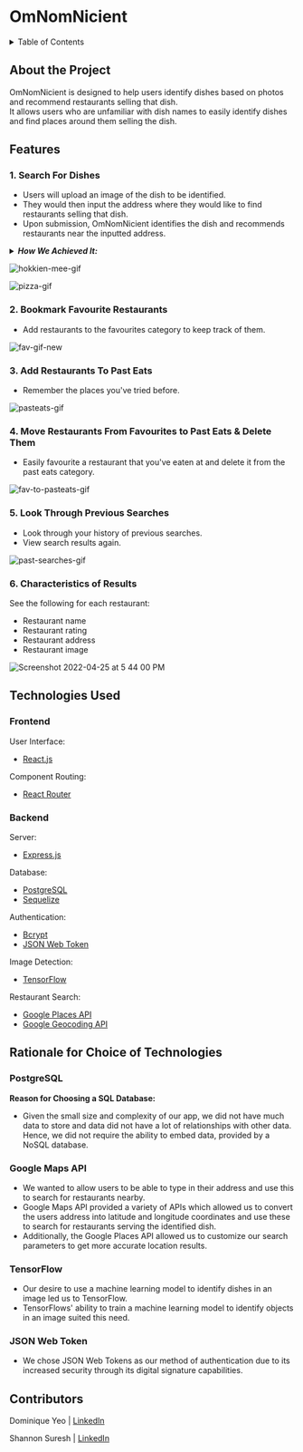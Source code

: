 <h1> OmNomNicient </h1>

<details>
<summary>Table of Contents</summary>
<br>
 <ol> 
    <li> <a href="#about"> About the Project </a></li>
    <li> <a href="#features"> Features </a></li>
    <li> <a href="#tech-used"> Technologies Used </a></li>
    <li> <a href="#rationale"> Rationale for Choice of Technologies </a></li>
    <li> <a href="#contributors"> Contributors </a></li>
  </ol>
</details>

<div id="about">
 <h2> About the Project </h2>
 OmNomNicient is designed to help users identify dishes based on photos and recommend restaurants selling that dish. 
 <br/>
 It allows users who are unfamiliar with dish names to easily identify dishes and find places around them selling the dish.
</div>


<h2 id="features"> Features </h2>

<h3> 1. Search For Dishes </h3>
 
 <ul>
   <li> Users will upload an image of the dish to be identified.</li>
  <li> They would then input the address where they would like to find restaurants selling that dish.</li>
 <li> Upon submission, OmNomNicient identifies the dish and recommends restaurants near the inputted address.</li>
 </ul>

 <details>
<summary><i><b> How We Achieved It: </b></i></summary>
 <ol>
  <li><b> Identify Dish: </b><br/> When an image is uploaded, it is passed through a TensorFlow supervised learning, machine learning model which identifies the dish.</li>
  <li><b> Identify Address Coordinates: </b><br/> 
   The address inputted by the user is then passed through Google Maps' <i>Geocoding API</i> which identifies the latitude and longitude coordinates of the address.</li>
   <li><b> Find Restaurants Near The Address, Selling The Dish: </b><br/> 
   The identified dish and latitude and longitude coordinates are then passed through Google Maps' <i>Places API</i> which identifies restaurants selling the dish.</li>
     <li><b> Find Restaurant Photos: </b><br/> 
  A third API call is made through Google Maps' <i>Places API</i> to retrieve the restaurant images.</li>
 </ol>
</details>

 ![hokkien-mee-gif](https://user-images.githubusercontent.com/83911483/165066051-c35da608-8f79-4f55-860b-94147fa8abfa.gif)
   
![pizza-gif](https://user-images.githubusercontent.com/83911483/165066082-c4e8cb4c-4890-4478-91fd-d2c4fb976d8a.gif)

<h3> 2. Bookmark Favourite Restaurants </h3>
 
 <ul>
   <li> Add restaurants to the favourites category to keep track of them.</li>
 </ul>

![fav-gif-new](https://user-images.githubusercontent.com/83911483/165067584-307a40a9-fd29-4c45-af87-1885b06153e7.gif)

<h3> 3. Add Restaurants To Past Eats </h3>
 
 <ul>
   <li> Remember the places you've tried before.</li>
 </ul>

  ![pasteats-gif](https://user-images.githubusercontent.com/83911483/165066447-03d11f71-858f-4514-9d32-d7a0ec785a09.gif)
  
 <h3> 4. Move Restaurants From Favourites to Past Eats & Delete Them </h3>
 
 <ul>
   <li> Easily favourite a restaurant that you've eaten at and delete it from the past eats category.</li>
 </ul> 
  
![fav-to-pasteats-gif](https://user-images.githubusercontent.com/83911483/165066463-8c1e20bb-da34-4f96-9488-d0bd71406e4f.gif)

<h3> 5. Look Through Previous Searches </h3>
 
 <ul>
   <li> Look through your history of previous searches.</li>
    <li> View search results again.</li>
 </ul>
 
![past-searches-gif](https://user-images.githubusercontent.com/83911483/165066491-39d15883-18d8-4153-99d9-c0d27412689e.gif)


<h3> 6. Characteristics of Results </h3>
 See the following for each restaurant:
 <ul>
   <li> Restaurant name</li>
  <li> Restaurant rating</li>
  <li> Restaurant address</li>
  <li> Restaurant image</li>
 </ul>
 
![Screenshot 2022-04-25 at 5 44 00 PM](https://user-images.githubusercontent.com/83911483/165067793-9fad9ebe-e205-4c58-8283-70fd143cc4bf.png)

 
<div id="tech-used">
<h2> Technologies Used </h2>

<h3>Frontend</h3>
 
 User Interface:
 <ul>
  <li><a href="https://reactjs.org/" target="_blank"> React.js <a/></li>
 </ul>
 
  Component Routing:
 <ul>
  <li><a href="https://reactrouter.com/" target="_blank"> React Router <a/></li>
 </ul>
 
 <h3> Backend </h3>
 
 Server:
 <ul>
   <li><a href="https://expressjs.com/" target="_blank"> Express.js <a/></li>
 </ul>
 
  Database:
 <ul>
   <li><a href="https://www.postgresql.org/" target="_blank"> PostgreSQL <a/></li> 
   <li><a href="https://sequelize.org/" target="_blank"> Sequelize <a/></li>
 </ul>
 
   Authentication:
 <ul>
  <li><a href="https://www.npmjs.com/package/bcrypt" target="_blank"> Bcrypt <a/></li>
   <li><a href="https://jwt.io/" target="_blank"> JSON Web Token <a/></li>
 </ul>

 Image Detection:
 <ul>
  <li><a href="https://www.tensorflow.org/tutorials/images/classification" target="_blank"> TensorFlow <a/></li>
 </ul>
 
 Restaurant Search:
 <ul>
  <li><a href="https://developers.google.com/maps/documentation/javascript/places" target="_blank"> Google Places API <a/></li>
   <li><a href="https://developers.google.com/maps/documentation/javascript/geocoding" target="_blank"> Google Geocoding API <a/></li>
 </ul>
</div>

<div id="rationale">
<h2> Rationale for Choice of Technologies  </h2>
 
<h3> PostgreSQL </h3>
 <b>Reason for Choosing a SQL Database: </b>
<ul>
 <li> Given the small size and complexity of our app, we did not have much data to store and data did not have a lot of relationships with other data. Hence, we did not require the ability to embed data, provided by a NoSQL database. </li>
 </ul>
 
  <h3> Google Maps API </h3>
<ul>
 <li> We wanted to allow users to be able to type in their address and use this to search for restaurants nearby.</li>
 <li>  Google Maps API provided a variety of APIs which allowed us to convert the users address into latitude and longitude coordinates and use these to search for restaurants serving the identified dish. </li>
  <li> Additionally, the Google Places API allowed us to customize our search parameters to get more accurate location results. </li>
</ul>
 
 <h3> TensorFlow </h3>
<ul>
 <li> Our desire to use a machine learning model to identify dishes in an image led us to TensorFlow. </li>
 <li> TensorFlows' ability to train a machine learning model to identify objects in an image suited this need. </li>
</ul>
 
 <h3> JSON Web Token </h3>
 <ul>
 <li> We chose JSON Web Tokens as our method of authentication due to its increased security through its digital signature capabilities. </li>
  </ul>

<h2 id="contributors"> Contributors </h2>

Dominique Yeo | <a href="https://www.linkedin.com/in/dominique-yeo-35b47716b" target="_blank"> LinkedIn<a/>

Shannon Suresh | <a href="https://www.linkedin.com/in/shannon-suresh" target="_blank"> LinkedIn<a/>
